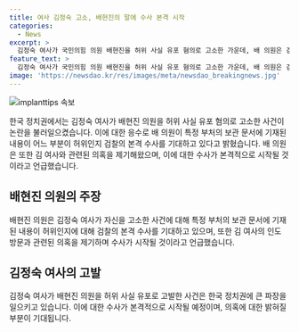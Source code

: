 ```yaml
---
title: 여사 김정숙 고소, 배현진의 말에 수사 본격 시작
categories:
  - News
excerpt: >
  김정숙 여사가 국민의힘 의원 배현진을 허위 사실 유포 혐의로 고소한 가운데, 배 의원은 검찰 수사를 앞두고 "검찰의 본격 수사 기사가 쏟아져나오니 애가 닳긴 하나 보다"라며 응수했습니다. 이와 관련해 김 여사의 고소에 대한 수사는 19일부터 본격적으로 시작될 예정이며, 배 의원은 이전에 김 여사의 인도 방문과 관련해 각종 의혹을 제기한 적이 있습니다.
feature_text: >
  김정숙 여사가 국민의힘 의원 배현진을 허위 사실 유포 혐의로 고소한 가운데, 배 의원은 검찰 수사를 앞두고 "검찰의 본격 수사 기사가 쏟아져나오니 애가 닳긴 하나 보다"라며 응수했습니다. 이와 관련해 김 여사의 고소에 대한 수사는 19일부터 본격적으로 시작될 예정이며, 배 의원은 이전에 김 여사의 인도 방문과 관련해 각종 의혹을 제기한 적이 있습니다.
image: 'https://newsdao.kr/res/images/meta/newsdao_breakingnews.jpg'
---
```


<p><img src="https://newsdao.kr/res/images/meta/newsdao_breakingnews.jpg" alt="implanttips 속보" /></p>

<p data-ke-size="size16">한국 정치권에서는 김정숙 여사가 배현진 의원을 허위 사실 유포 혐의로 고소한 사건이 논란을 불러일으켰습니다. 이에 대한 응수로 배 의원이 특정 부처의 보관 문서에 기재된 내용이 어느 부분이 허위인지 검찰의 본격 수사를 기대하고 있다고 밝혔습니다. 배 의원은 또한 김 여사와 관련된 의혹을 제기해왔으며, 이에 대한 수사가 본격적으로 시작될 것이라고 언급했습니다.</p>

<h2 data-ke-size="size26">배현진 의원의 주장</h2>

<p data-ke-size="size16">배현진 의원은 김정숙 여사가 자신을 고소한 사건에 대해 특정 부처의 보관 문서에 기재된 내용이 허위인지에 대해 검찰의 본격 수사를 기대하고 있으며, 또한 김 여사의 인도 방문과 관련된 의혹을 제기하며 수사가 시작될 것이라고 언급했습니다.</p>

<h2 data-ke-size="size26">김정숙 여사의 고발</h2>

<p data-ke-size="size16">김정숙 여사가 배현진 의원을 허위 사실 유포로 고발한 사건은 한국 정치권에 큰 파장을 일으키고 있습니다. 이에 대한 수사가 본격적으로 시작될 예정이며, 의혹에 대한 밝혀질 부분이 기대됩니다.</p>

